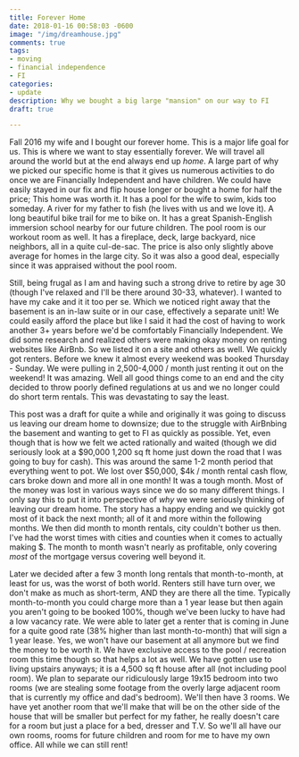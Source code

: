 ```yaml
---
title: Forever Home
date: 2018-01-16 00:58:03 -0600
image: "/img/dreamhouse.jpg"
comments: true
tags:
- moving
- financial independence
- FI
categories:
- update
description: Why we bought a big large "mansion" on our way to FI
draft: true

---
```

Fall 2016 my wife and I bought our forever home. This is a major life goal for us. This is where we want to stay essentially forever. We will travel all around the world but at the end always end up _home_. A large part of why we picked our specific home is that it gives us numerous activities to do once we are Financially Independent and have children.  We could have easily stayed in our fix and flip house longer or bought a home for half the price; This home was worth it. It has a pool for the wife to swim, kids too someday. A river for my father to fish (he lives with us and we love it). A long beautiful bike trail for me to bike on. It has a great Spanish-English immersion school nearby for our future children. The pool room is our workout room as well. It has a fireplace, deck, large backyard, nice neighbors, all in a quite cul-de-sac. The price is also only slightly above average for homes in the large city. So it was also a good deal, especially since it was appraised without the pool room.

Still, being frugal as I am and having such a strong drive to retire by age 30 (though I've relaxed and I'll be there around 30-33, whatever). I wanted to have my cake and it it too per se. Which we noticed right away that the basement is an in-law suite or in our case, effectively a separate unit! We could easily afford the place but like I said it had the cost of having to work another 3+ years before we'd be comfortably Financially Independent. We did some research and realized others were making okay money on renting websites like AirBnb. So we listed it on a site and others as well. We quickly got renters. Before we knew it almost every weekend was booked Thursday - Sunday.  We were pulling in 2,500-4,000 / month just renting it out on the weekend! It was amazing. Well all good things come to an end and the city decided to throw poorly defined regulations at us and we no longer could do short term rentals. This was devastating to say the least.

This post was a draft for quite a while and originally it was going to discuss us leaving our dream home to downsize; due to the struggle with AirBnbing the basement and wanting to get to FI as quickly as possible. Yet, even though that is how we felt we acted rationally and waited (though we did seriously look at a $90,000 1,200 sq ft home just down the road that I was going to buy for cash). This was around the same 1-2 month period that everything went to pot. We lost over $50,000, $4k / month rental cash flow, cars broke down and more all in one month! It was a tough month. Most of the money was lost in various ways since we do so many different things. I only say this to put it into perspective of _why_ we were seriously thinking of leaving our dream home. The story has a happy ending and we quickly got most of it back the next month; all of it and more within the following months. We then did month to month rentals, city couldn't bother us then. I've had the worst times with cities and counties when it comes to actually making $. The month to month wasn't nearly as profitable, only covering _most_ of the mortgage versus covering well beyond it.

Later we decided after a few 3 month long rentals that month-to-month, at least for us, was the worst of both world. Renters still have turn over, we don't make as much as short-term, AND they are there all the time. Typically month-to-month you could charge more than a 1 year lease but then again you aren't going to be booked 100%, though we've been lucky to have had a low vacancy rate. We were able to later get a renter that is coming in June for a quite good rate (38% higher than last month-to-month) that will sign a 1 year lease. Yes, we won't have our basement at all anymore but we find the money to be worth it. We have exclusive access to the pool / recreation room this time though so that helps a lot as well. We have gotten use to living upstairs anyways; it is a 4,500 sq ft house after all (not including pool room). We plan to separate our ridiculously large 19x15 bedroom into two rooms (we are stealing some footage from the overly large adjacent room that is currently my office and dad's bedroom). We'll then have 3 rooms. We have yet another room that we'll make that will be on the other side of the house that will be smaller but perfect for my father, he really doesn't care for a room but just a place for a bed, dresser and T.V. So we'll all have our own rooms, rooms for future children and room for me to have my own office. All while we can still rent!